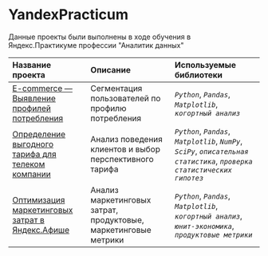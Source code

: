 # YandexPracticum

Данные проекты были выполнены в ходе обучения в Яндекс.Практикуме профессии "Аналитик данных"

| Название проекта | Описание | Используемые библиотеки | 
| :---------------------- | :---------------------- | :---------------------- |
| [E-commerce — Выявление профилей потребления](Project_1_E-commerce) | Сегментация пользователей по профилю потребления| *`Python`*, *`Pandas`*, *`Matplotlib`*, *`когортный анализ`*|
| [Определение выгодного тарифа для телеком компании](Project_2_Telecom) | Анализ поведения клиентов и выбор перспективного тарифа| *`Python`*, *`Pandas`*, *`Matplotlib`*, *`NumPy`*, *`SciPy`*, *`описательная статистика`*, *`проверка статистических гипотез`*|
| [Оптимизация маркетинговых затрат в Яндекс.Афише](Project_3_Unit_economic) | Анализ маркетинговых затрат, продуктовые, маркетинговые метрики| *`Python`*, *`Pandas`*, *`Matplotlib`*, *`когортный анализ`*, *`юнит-экономика`*, *`продуктовые метрики`*|
